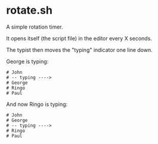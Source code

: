# rotate.sh

A simple rotation timer.

It opens itself (the script file) in the editor every X seconds.

The typist then moves the "typing" indicator one line down.

George is typing:

```
# John
# -- typing ---->
# George
# Ringo
# Paul
```

And now Ringo is typing:

```
# John
# George
# -- typing ---->
# Ringo
# Paul
```
